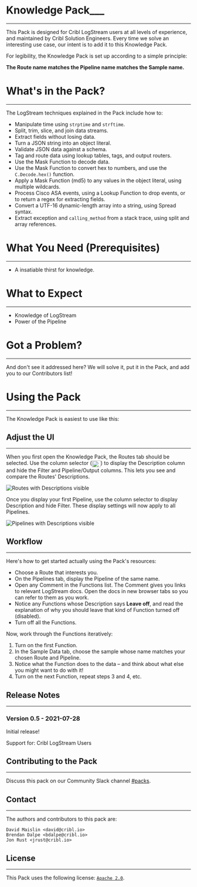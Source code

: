 # Knowledge Pack___
----
This Pack is designed for Cribl LogStream users at all levels of experience, and maintained by Cribl Solution Engineers. Every time we solve an interesting use case, our intent is to add it to this Knowledge Pack.
 
For legibility, the Knowledge Pack is set up according to a simple principle: 

**The Route name matches the Pipeline name matches the Sample name.**


# What's in the Pack? 
---

The LogStream techniques explained in the Pack include how to:

* Manipulate time using `strptime` and `strftime`.
* Split, trim, slice, and join data streams.
* Extract fields without losing data.
* Turn a JSON string into an object literal.
* Validate JSON data against a schema.
* Tag and route data using lookup tables, tags, and output routers.
* Use the Mask Function to decode data.
* Use the Mask Function to convert hex to numbers, and use the `C.Decode.hex()` function.
* Apply a Mask Function (md5) to any values in the object literal, using multiple wildcards.
* Process Cisco ASA events, using a Lookup Function to drop events, or to return a regex for extracting fields.
* Convert a UTF-16 dynamic-length array into a string, using Spread syntax.
* Extract exception and `calling_method` from a stack trace, using split and array references.

# What You Need (Prerequisites)
---
* A insatiable thirst for knowledge.

# What to Expect
---
* Knowledge of LogStream
* Power of the Pipeline

# Got a Problem?
---
And don't see it addressed here? We will solve it, put it in the Pack, and add you to our Contributors list!


# Using the Pack
---
The Knowledge Pack is easiest to use like this:

## Adjust the UI
---
When you first open the Knowledge Pack, the Routes tab should be selected. Use the column selector (<img valign="middle" width="24" height="18" src="https://github.com/criblpacks/cribl-knowledge-pack/blob/main/blob/kp-selector.png?raw=true">) to display the Description column and hide the Filter and Pipeline/Output columns. This lets you see and compare the Routes' Descriptions.

![Routes with Descriptions visible](https://github.com/criblpacks/cribl-knowledge-pack/blob/main/blob/kp-routes-selector.png?raw=true)

Once you display your first Pipeline, use the column selector to display Description and hide Filter. These display settings will now apply to all Pipelines.

![Pipelines with Descriptions visible](https://github.com/criblpacks/cribl-knowledge-pack/blob/main/blob/kp-pipeline-selector.png?raw=true)

## Workflow
---

Here's how to get started actually using the Pack's resources:

* Choose a Route that interests you.
* On the Pipelines tab, display the Pipeline of the same name.
* Open any Comment in the Functions list. The Comment gives you links to relevant LogStream docs. Open the docs in new browser tabs so you can refer to them as you work.
* Notice any Functions whose Description says **Leave off**, and read the explanation of why you should leave that kind of Function turned off (disabled).
* Turn off all the Functions.

Now, work through the Functions iteratively:

1. Turn on the first Function.
2. In the Sample Data tab, choose the sample whose name matches your chosen Route and Pipeline.
3. Notice what the Function does to the data – and think about what else you might want to do with it!
4. Turn on the next Function, repeat steps 3 and 4, etc.

## Release Notes
---
### Version 0.5 - 2021-07-28
Initial release!

Support for: Cribl LogStream Users

## Contributing to the Pack
---
Discuss this pack on our Community Slack channel [#packs](https://cribl-community.slack.com/archives/C021UP7ETM3).

## Contact
---
The authors and contributors to this pack are:
```
David Maislin <david@cribl.io>
Brendan Dalpe <bdalpe@cribl.io>
Jon Rust <jrust@cribl.io>
```

## License
---
This Pack uses the following license: [`Apache 2.0`](https://github.com/criblio/appscope/blob/master/LICENSE).
